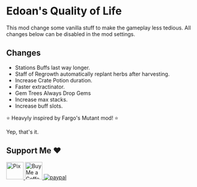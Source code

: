 ﻿# Edoan's Quality of Life
This mod change some vanilla stuff to make the gameplay less tedious. All changes below can be disabled in the mod settings.

## Changes
- Stations Buffs last way longer.
- Staff of Regrowth automatically replant herbs after harvesting.
- Increase Crate Potion duration.
- Faster extractinator.
- Gem Trees Always Drop Gems
- Increase max stacks.
- Increase buff slots.

⭐ Heavyly inspired by Fargo's Mutant mod! ⭐

Yep, that's it.

## Support Me ❤
<a href='https://nubank.com.br/pagar/xldsq/Ovrd71eoud' target='_blank'><img height='35' style='border:0px;height:46px;' src='https://logospng.org/download/pix/logo-pix-icone-512.png' border='0' alt='Pix' />
<a href='https://ko-fi.com/edoan' target='_blank'><img height='35' style='border:0px;height:46px;' src='https://az743702.vo.msecnd.net/cdn/kofi3.png?v=0' border='0' alt='Buy Me a Coffee at ko-fi.com' />
[![paypal](https://www.paypalobjects.com/en_US/i/btn/btn_donateCC_LG.gif)](https://www.paypal.com/donate/?hosted_button_id=68QJ5UGN25LXU)
